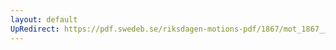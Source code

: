 ```yaml
---
layout: default
UpRedirect: https://pdf.swedeb.se/riksdagen-motions-pdf/1867/mot_1867__fk__00048/mot_1867__fk__00048_003.pdf
---
```

